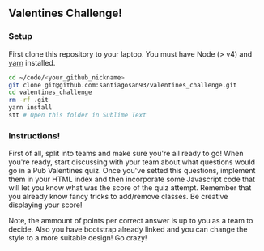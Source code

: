 ## Valentines Challenge!

### Setup
First clone this repository to your laptop. You must have Node (> v4) and [yarn](https://yarnpkg.com/lang/en/docs/install/) installed.

```bash
cd ~/code/<your_github_nickname>
git clone git@github.com:santiagosan93/valentines_challenge.git
cd valentines_challenge
rm -rf .git
yarn install
stt # Open this folder in Sublime Text
```

### Instructions!
First of all, split into teams and make sure you're all ready to go! When you're ready, start discussing with your team about what questions would go in a Pub Valentines quiz. Once you've setted this questions, implement them in your HTML index and then incorporate some Javascript code that will let you know what was the score of the quiz attempt. Remember that you already know fancy tricks to add/remove classes. Be creative displaying your score!

Note, the ammount of points per correct answer is up to you as a team to decide. Also you have bootstrap already linked and you can change the style to a more suitable design! Go crazy!
